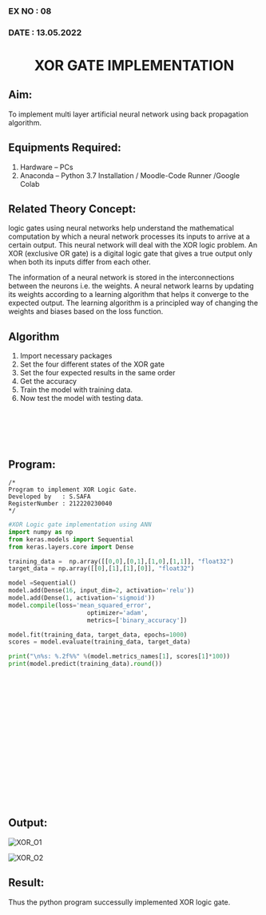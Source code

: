 ### EX NO : 08
### DATE  : 13.05.2022
# <p align="center"> XOR GATE IMPLEMENTATION </p>
## Aim:
   To implement multi layer artificial neural network using back propagation algorithm.
## Equipments Required:
1. Hardware – PCs
2. Anaconda – Python 3.7 Installation / Moodle-Code Runner /Google Colab

## Related Theory Concept:
logic gates using neural networks help understand the mathematical computation by which a neural network processes its inputs to arrive at a certain output. This neural network will deal with the XOR logic problem. An XOR (exclusive OR gate) is a digital logic gate that gives a true output only when both its inputs differ from each other.

The information of a neural network is stored in the interconnections between the neurons i.e. the weights. A neural network learns by updating its weights according to a learning algorithm that helps it converge to the expected output. The learning algorithm is a principled way of changing the weights and biases based on the loss function.

## Algorithm
1. Import necessary packages
2. Set the four different states of the XOR gate
3. Set the four expected results in the same order
4. Get the accuracy
5. Train the model with training data.
6. Now test the model with testing data.

</br>
</br>
</br>
</br>

## Program:
```
/*
Program to implement XOR Logic Gate.
Developed by   : S.SAFA
RegisterNumber : 212220230040
*/
```
```python
#XOR Logic gate implementation using ANN
import numpy as np
from keras.models import Sequential
from keras.layers.core import Dense

training_data =  np.array([[0,0],[0,1],[1,0],[1,1]], "float32")
target_data = np.array([[0],[1],[1],[0]], "float32")

model =Sequential()
model.add(Dense(16, input_dim=2, activation='relu'))
model.add(Dense(1, activation='sigmoid'))
model.compile(loss='mean_squared_error',
                      optimizer='adam',
                      metrics=['binary_accuracy'])

model.fit(training_data, target_data, epochs=1000)
scores = model.evaluate(training_data, target_data)

print("\n%s: %.2f%%" %(model.metrics_names[1], scores[1]*100))
print(model.predict(training_data).round())
```


</br>
</br>
</br>
</br>
</br>
</br>
</br>
</br>
</br>
</br>
</br>
</br>
</br>
</br>
</br>


## Output:
![XOR_O1](https://user-images.githubusercontent.com/77089743/169483748-8f886492-f36b-4531-adfd-a52e5cbdd759.PNG)

![XOR_O2](https://user-images.githubusercontent.com/77089743/169483760-e5f92c1d-2d46-4141-9f31-423a4e7461e8.PNG)


## Result:
Thus the python program successully implemented XOR logic gate.
